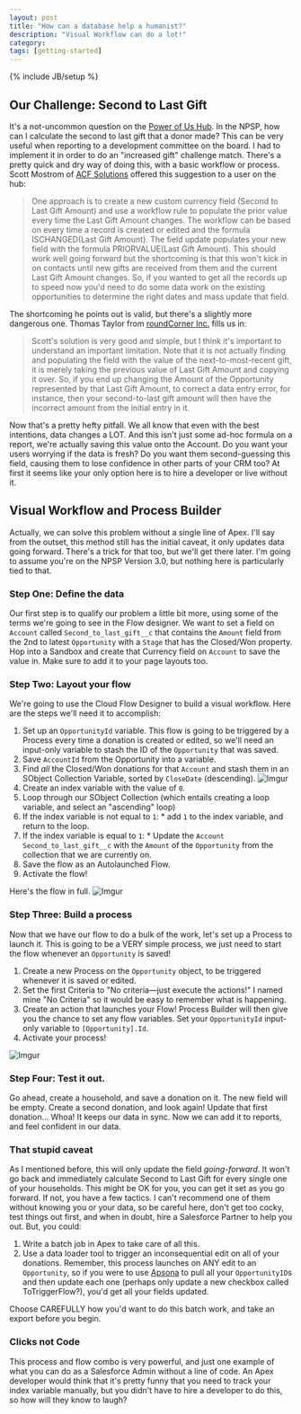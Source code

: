 ```yaml
---
layout: post
title: "How can a database help a humanist?"
description: "Visual Workflow can do a lot!"
category: 
tags: [getting-started]
---
```

{% include JB/setup %}

## Our Challenge: Second to Last Gift

It's a not-uncommon question on the [Power of Us Hub][1]. In the NPSP, how can I calculate the second to last gift that a donor made? This can be very useful when reporting to a development committee on the board. I had to implement it in order to do an "increased gift" challenge match. There's a pretty quick and dry way of doing this, with a basic workflow or process. Scott Mostrom of [ACF Solutions][2] offered this suggestion to a user on the hub:

> One approach is to create a new custom currency field (Second to Last Gift Amount) and use a workflow rule to populate the prior value every time the Last Gift Amount changes. The workflow can be based on every time a record is created or edited and the formula ISCHANGED(Last Gift Amount). The field update populates your new field with the formula PRIORVALUE(Last Gift Amount). This should work well going forward but the shortcoming is that this won't kick in on contacts until new gifts are received from them and the current Last Gift Amount changes. So, if you wanted to get all the records up to speed now you'd need to do some data work on the existing opportunities to determine the right dates and mass update that field.

The shortcoming he points out is valid, but there's a slightly more dangerous one. Thomas Taylor from [roundCorner Inc.][3] fills us in:

> Scott's solution is very good and simple, but I think it's important to understand an important limitation. Note that it is not actually finding and populating the field with the value of the next-to-most-recent gift, it is merely taking the previous value of Last Gift Amount and copying it over.
> So, if you end up changing the Amount of the Opportunity represented by that Last Gift Amount, to correct a data entry error, for instance, then your second-to-last gift amount will then have the incorrect amount from the initial entry in it.

Now that's a pretty hefty pitfall. We all know that even with the best intentions, data changes a LOT. And this isn't just some ad-hoc formula on a report, we're actually saving this value onto the Account. Do you want your users worrying if the data is fresh? Do you want them second-guessing this field, causing them to lose confidence in other parts of your CRM too? At first it seems like your only option here is to hire a developer or live without it. 

## Visual Workflow and Process Builder

Actually, we can solve this problem without a single line of Apex. I'll say from the outset, this method still has the initial caveat, it only updates data going forward. There's a trick for that too, but we'll get there later. I'm going to assume you're on the NPSP Version 3.0, but nothing here is particularly tied to that.

### Step One: Define the data

Our first step is to qualify our problem a little bit more, using some of the terms we're going to see in the Flow designer. We want to set a field on `Account` called `Second_to_last_gift__c` that contains the `Amount` field from the 2nd to latest `Opportunity` with a `Stage` that has the Closed/Won property. Hop into a Sandbox and create that Currency field on `Account` to save the value in. Make sure to add it to your page layouts too. 

### Step Two: Layout your flow 

We're going to use the Cloud Flow Designer to build a visual workflow. Here are the steps we'll need it to accomplish:

1. Set up an `OpportunityId` variable. This flow is going to be triggered by a Process every time a donation is created or edited, so we'll need an input-only variable to stash the ID of the `Opportunity` that was saved.
2. Save `AccountId` from the Opportunity into a variable.
3. Find _all_ the Closed/Won donations for that `Account` and stash them in an SObject Collection Variable, sorted by `CloseDate` (descending).
![Imgur](http://i.imgur.com/foluifQ.png)
4. Create an index variable with the value of `0`.
5. Loop through our SObject Collection (which entails creating a loop variable, and select an "ascending" loop)
  1. If the index variable is not equal to `1`:
    * add `1` to the index variable, and return to the loop.
  2. If the index variable is equal to `1`:
    * Update the `Account` `Second_to_last_gift__c` with the `Amount` of the `Opportunity` from the collection that we are currently on.
6. Save the flow as an Autolaunched Flow.
7. Activate the flow!

Here's the flow in full.
![Imgur](http://i.imgur.com/GtnokVe.png)

### Step Three: Build a process

Now that we have our flow to do a bulk of the work, let's set up a Process to launch it. This is going to be a VERY simple process, we just need to start the flow whenever an `Opportunity` is saved!

1. Create a new Process on the `Opportunity` object, to be triggered whenever it is saved or edited.
2. Set the first Criteria to "No criteria—just execute the actions!" I named mine "No Criteria" so it would be easy to remember what is happening. 
3. Create an action that launches your Flow! Process Builder will then give you the chance to set any flow variables. Set your `OpportunityId` input-only variable to `[Opportunity].Id`.
4. Activate your process!

![Imgur](http://i.imgur.com/es47mVn.png) 

### Step Four: Test it out.

Go ahead, create a household, and save a donation on it. The new field will be empty. Create a second donation, and look again! Update that first donation... Whoa! It keeps our data in sync. Now we can add it to reports, and feel confident in our data.

### That stupid caveat
As I mentioned before, this will only update the field _going-forward_. It won't go back and immediately calculate Second to Last Gift for every single one of your households. This might be OK for you, you can get it set as you go forward. If not, you have a few tactics. I can't recommend one of them without knowing you or your data, so be careful here, don't get too cocky, test things out first, and when in doubt, hire a Salesforce Partner to help you out. But, you could:

1. Write a batch job in Apex to take care of all this.
2. Use a data loader tool to trigger an inconsequential edit on all of your donations. Remember, this process launches on ANY edit to an `Opportunity`, so if you were to use [Apsona][4] to pull all your `OpportunityID`s and then update each one (perhaps only update a new checkbox called ToTriggerFlow?), you'd get all your fields updated.

Choose CAREFULLY how you'd want to do this batch work, and take an export before you begin.

### Clicks not Code
This process and flow combo is very powerful, and just one example of what you can do as a Salesforce Admin without a line of code. An Apex developer would think that it's pretty funny that you need to track your index variable manually, but you didn't have to hire a developer to do this, so how will they know to laugh?

[1]:http://powerofus.force.com
[2]:http://www.acfsolutions.com/
[3]:http://www.roundcorner.com/
[4]:http://apsona.com/pages/sfdc/index.html
